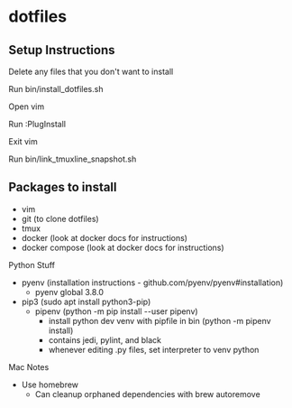 # dotfiles

## Setup Instructions

Delete any files that you don't want to install

Run bin/install_dotfiles.sh

Open vim

Run :PlugInstall

Exit vim

Run bin/link_tmuxline_snapshot.sh


## Packages to install

- vim
- git (to clone dotfiles)
- tmux
- docker (look at docker docs for instructions)
- docker compose (look at docker docs for instructions)

Python Stuff
- pyenv (installation instructions - github.com/pyenv/pyenv#installation)
    - pyenv global 3.8.0
- pip3 (sudo apt install python3-pip)
    - pipenv (python -m pip install --user pipenv)
        - install python dev venv with pipfile in bin (python -m pipenv install)
        - contains jedi, pylint, and black
        - whenever editing .py files, set interpreter to venv python

Mac Notes
- Use homebrew
    - Can cleanup orphaned dependencies with brew autoremove
